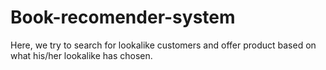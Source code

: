 # Book-recomender-system

Here, we try to search for lookalike customers and
offer product based on what his/her lookalike has chosen.



